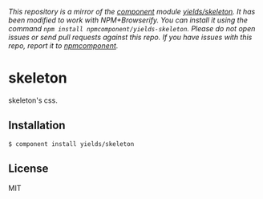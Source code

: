 *This repository is a mirror of the [component](http://component.io) module [yields/skeleton](http://github.com/yields/skeleton). It has been modified to work with NPM+Browserify. You can install it using the command `npm install npmcomponent/yields-skeleton`. Please do not open issues or send pull requests against this repo. If you have issues with this repo, report it to [npmcomponent](https://github.com/airportyh/npmcomponent).*

# skeleton

  skeleton's css.

## Installation

    $ component install yields/skeleton   

## License

  MIT
